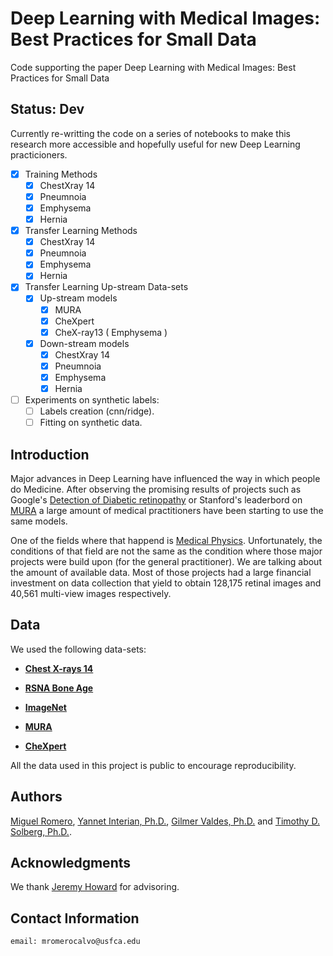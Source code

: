 # Deep Learning with Medical Images: Best Practices for Small Data

Code supporting the paper Deep Learning with Medical Images: Best Practices for Small Data

## Status: Dev

Currently re-writting the code on a series of notebooks to make this research more accessible and hopefully useful for new Deep Learning practicioners.

- [X] Training Methods
  - [X] ChestXray 14
  - [X] Pneumnoia
  - [X] Emphysema
  - [X] Hernia
- [X] Transfer Learning Methods
  - [X] ChestXray 14
  - [X] Pneumnoia
  - [X] Emphysema
  - [X] Hernia
- [X] Transfer Learning Up-stream Data-sets
  - [X] Up-stream models
    - [X] MURA
    - [X] CheXpert
    - [X] CheX-ray13 ( Emphysema )
  - [X] Down-stream models
    - [X] ChestXray 14
    - [X] Pneumnoia
    - [X] Emphysema
    - [X] Hernia
- [ ] Experiments on synthetic labels:
  - [ ] Labels creation (cnn/ridge).
  - [ ] Fitting on synthetic data.

## Introduction

Major advances in Deep Learning have influenced the way in which people do Medicine. After observing the promising results of projects such as Google's [Detection of Diabetic retinopathy](https://ai.googleblog.com/2016/11/deep-learning-for-detection-of-diabetic.html) or Stanford's leaderbord on [MURA](https://stanfordmlgroup.github.io/competitions/mura/) a large amount of medical practitioners have been starting to use the same models. 

One of the fields where that happend is [Medical Physics](https://medicalphysics.duke.edu/medical_physics). Unfortunately, the conditions of that field are not the same as the condition where those major projects were build upon (for the general practitioner). We are talking about the amount of available data. Most of those projects had a large financial investment on data collection that yield to obtain 128,175 retinal images and 40,561 multi-view images respectively.

## Data

We used the following data-sets:

- [**Chest X-rays 14**](https://www.kaggle.com/nih-chest-xrays/data)

- [**RSNA Bone Age**](https://www.kaggle.com/kmader/rsna-bone-age)

- [**ImageNet**](http://www.image-net.org/)

- [**MURA**](https://stanfordmlgroup.github.io/competitions/mura/)

- [**CheXpert**](https://stanfordmlgroup.github.io/competitions/chexpert/)

All the data used in this project is public to encourage reproducibility.

## Authors

[Miguel Romero](https://github.com/r0mer0m), [Yannet Interian, Ph.D.](https://www.usfca.edu/faculty/yannet-interian), [Gilmer Valdes, Ph.D.](https://radonc.ucsf.edu/gilmer-valdes) and [Timothy D. Solberg, Ph.D.](https://radonc.ucsf.edu/tim-solberg).

## Acknowledgments

We thank [Jeremy Howard](https://www.usfca.edu/faculty/jeremy-howard) for advisoring.

## Contact Information

`email: mromerocalvo@usfca.edu`
